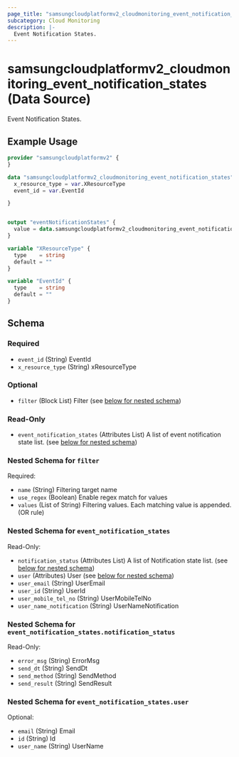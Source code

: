 ```yaml
---
page_title: "samsungcloudplatformv2_cloudmonitoring_event_notification_states Data Source - samsungcloudplatformv2"
subcategory: Cloud Monitoring
description: |-
  Event Notification States.
---
```


# samsungcloudplatformv2_cloudmonitoring_event_notification_states (Data Source)

Event Notification States.

## Example Usage

```terraform
provider "samsungcloudplatformv2" {
}

data "samsungcloudplatformv2_cloudmonitoring_event_notification_states" "eventNotificationStates" {
  x_resource_type = var.XResourceType
  event_id = var.EventId

}


output "eventNotificationStates" {
  value = data.samsungcloudplatformv2_cloudmonitoring_event_notification_states.eventNotificationStates
}

variable "XResourceType" {
  type    = string
  default = ""
}

variable "EventId" {
  type    = string
  default = ""
}
```

<!-- schema generated by tfplugindocs -->
## Schema

### Required

- `event_id` (String) EventId
- `x_resource_type` (String) xResourceType

### Optional

- `filter` (Block List) Filter (see [below for nested schema](#nestedblock--filter))

### Read-Only

- `event_notification_states` (Attributes List) A list of event notification state list. (see [below for nested schema](#nestedatt--event_notification_states))

<a id="nestedblock--filter"></a>
### Nested Schema for `filter`

Required:

- `name` (String) Filtering target name
- `use_regex` (Boolean) Enable regex match for values
- `values` (List of String) Filtering values. Each matching value is appended. (OR rule)


<a id="nestedatt--event_notification_states"></a>
### Nested Schema for `event_notification_states`

Read-Only:

- `notification_status` (Attributes List) A list of Notification state list. (see [below for nested schema](#nestedatt--event_notification_states--notification_status))
- `user` (Attributes) User (see [below for nested schema](#nestedatt--event_notification_states--user))
- `user_email` (String) UserEmail
- `user_id` (String) UserId
- `user_mobile_tel_no` (String) UserMobileTelNo
- `user_name_notification` (String) UserNameNotification

<a id="nestedatt--event_notification_states--notification_status"></a>
### Nested Schema for `event_notification_states.notification_status`

Read-Only:

- `error_msg` (String) ErrorMsg
- `send_dt` (String) SendDt
- `send_method` (String) SendMethod
- `send_result` (String) SendResult


<a id="nestedatt--event_notification_states--user"></a>
### Nested Schema for `event_notification_states.user`

Optional:

- `email` (String) Email
- `id` (String) Id
- `user_name` (String) UserName
